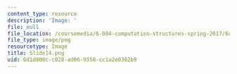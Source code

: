 ```yaml
---
content_type: resource
description: 'Image: '
file: null
file_location: /coursemedia/6-004-computation-structures-spring-2017/6d1d800cc028ad069550cc1a2e0362b9_Slide14.png
file_type: image/png
resourcetype: Image
title: Slide14.png
uid: 6d1d800c-c028-ad06-9550-cc1a2e0362b9
---
```

